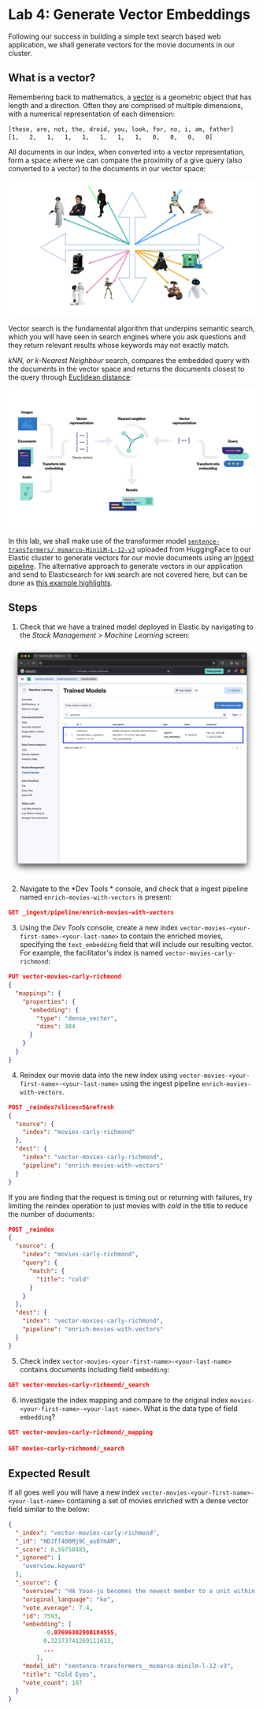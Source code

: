# Lab 4: Generate Vector Embeddings

Following our success in building a simple text search based web application, we shall generate vectors for the movie documents in our cluster.

## What is a vector?

Remembering back to mathematics, a [vector](https://en.wikipedia.org/wiki/Vector_(mathematics_and_physics)) is a geometric object that has length and a direction. Often they are comprised of multiple dimensions, with a numerical representation of each dimension:

```
[these, are, not, the, droid, you, look, for, no, i, am, father]
[1,   2,   1,   1,   1,   1,   1,   1,   0,   0,   0,   0]
```

All documents in our index, when converted into a vector representation, form a space where we can compare the proximity of a give query (also converted to a vector) to the documents in our vector space:

![Star Wars Sample Vector Space](./screenshots/4/lab-4-what-is-a-vector.png)

Vector search is the fundamental algorithm that underpins semantic search, which you will have seen in search engines where you ask questions and they return relevant results whose keywords may not exactly match. 

*kNN, or k-Nearest Neighbour* search, compares the embedded query with the documents in the vector space and returns the documents closest to the query through [Euclidean distance](https://en.wikipedia.org/wiki/Euclidean_distance):

![kNN search overview](./screenshots/4/lab-4-knn-search-overview.png)

In this lab, we shall make use of the transformer model [`sentence-transformers/
msmarco-MiniLM-L-12-v3`](https://huggingface.co/sentence-transformers/msmarco-MiniLM-L-12-v3) uploaded from HuggingFace to our Elastic cluster to generate vectors for our movie documents using an [Ingest pipeline](https://www.elastic.co/guide/en/elasticsearch/reference/current/ingest.html). The alternative approach to generate vectors in our application and send to Elasticsearch for `kNN` search are not covered here, but can be done as [this example highlights](https://www.elastic.co/search-labs/tutorials/search-tutorial/vector-search/generate-embeddings).

## Steps

1. Check that we have a trained model deployed in Elastic by navigating to the *Stack Management > Machine Learning* screen:

![Elastic Trained Model Management screen](./screenshots/4/lab-4-trained-model-deployment-check.png)

2. Navigate to the *Dev Tools * console, and check that a ingest pipeline named `enrich-movies-with-vectors` is present:

```json
GET _ingest/pipeline/enrich-movies-with-vectors
```

3. Using the *Dev Tools* console, create a new index  `vector-movies-<your-first-name>-<your-last-name>` to contain the enriched movies, specifying the `text_embedding` field that will include our resulting vector. For example, the facilitator's index is named `vector-movies-carly-richmond`:

```json
PUT vector-movies-carly-richmond
{
  "mappings": {
    "properties": {
      "embedding": {
        "type": "dense_vector",
        "dims": 384
      }
    }
  }
}
```

4. Reindex our movie data into the new index using `vector-movies-<your-first-name>-<your-last-name>` using the ingest pipeline `enrich-movies-with-vectors`. 

```json
POST _reindex?slices=5&refresh
{
  "source": {
    "index": "movies-carly-richmond"
  },
  "dest": {
    "index": "vector-movies-carly-richmond",
    "pipeline": "enrich-movies-with-vectors"
  }
}
```

If you are finding that the request is timing out or returning with failures, try limiting the reindex operation to just movies with *cold* in the title to reduce the number of documents:

```json
POST _reindex
{
  "source": {
    "index": "movies-carly-richmond",
    "query": {
      "match": {
        "title": "cold"
      }
    }
  },
  "dest": {
    "index": "vector-movies-carly-richmond",
    "pipeline": "enrich-movies-with-vectors"
  }
}
```

5. Check index `vector-movies-<your-first-name>-<your-last-name>` contains documents including field `embedding`:

```json
GET vector-movies-carly-richmond/_search
```

6. Investigate the index mapping and compare to the original index `movies-<your-first-name>-<your-last-name>`. What is the data type of field `embedding`?

```json
GET vector-movies-carly-richmond/_mapping

GET movies-carly-richmond/_search
```

## Expected Result

If all goes well you will have a new index `vector-movies-<your-first-name>-<your-last-name>` containing a set of movies enriched with a dense vector field similar to the below:

```json
{
  "_index": "vector-movies-carly-richmond",
  "_id": "HDJff40BMj9C_ao6YmAM",
  "_score": 0.59750485,
  "_ignored": [
    "overview.keyword"
  ],
  "_source": {
    "overview": "HA Yoon-ju becomes the newest member to a unit within the Korean Police Forces Special Crime Department that specializes in surveillance activities on high profile criminals. She teams up with HWANG Sang-Jun, the veteran leader of the unit, and tries to track down James who is the cold-hearted leader of an armed criminal organization.",
    "original_language": "ko",
    "vote_average": 7.4,
    "id": 7593,
    "embedding": [
          -0.07696302980184555,
          0.32373741269111633,
          ...
        ],
    "model_id": "sentence-transformers__msmarco-minilm-l-12-v3",
    "title": "Cold Eyes",
    "vote_count": 107
  }
}
```